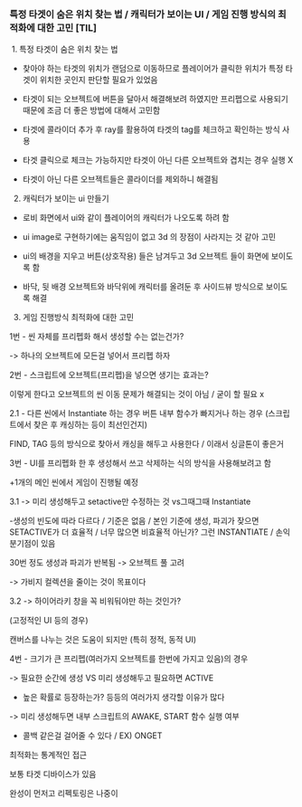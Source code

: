 
### 특정 타겟이 숨은 위치 찾는 법 / 캐릭터가 보이는 UI / 게임 진행 방식의 최적화에 대한 고민 [TIL]

 1. 특정 타겟이 숨은 위치 찾는 법

- 찾아야 하는 타겟의 위치가 랜덤으로 이동하므로 플레이어가 클릭한 위치가 특정 타겟이 위치한 곳인지 판단할 필요가 있었음

- 타겟이 되는 오브젝트에 버튼을 달아서 해결해보려 하였지만 프리펩으로 사용되기 때문에 조금 더 좋은 방법에 대해서 고민함

- 타겟에 콜라이더 추가 후 ray를 활용하여 타겟의 tag를 체크하고 확인하는 방식 사용

- 타겟 클릭으로 체크는 가능하지만 타겟이 아닌 다른 오브젝트와 겹치는 경우 실행 X

- 타겟이 아닌 다른 오브젝트들은 콜라이더를 제외하니 해결됨

  

2. 캐릭터가 보이는 ui 만들기

- 로비 화면에서 ui와 같이 플레이어의 캐릭터가 나오도록 하려 함

- ui image로 구현하기에는 움직임이 없고 3d 의 장점이 사라지는 것 같아 고민

- ui의 배경을 지우고 버튼(상호작용) 들은 남겨두고 3d 오브젝트 들이 화면에 보이도록 함

- 바닥, 뒷 배경 오브젝트와 바닥위에 캐릭터를 올려둔 후 사이드뷰 방식으로 보이도록 해결

  

  

3. 게임 진행방식 최적화에 대한 고민

  

1번 - 씬 자체를 프리펩화 해서 생성할 수는 없는건가?

-> 하나의 오브젝트에 모든걸 넣어서 프리펩 하자

  

2번 - 스크립트에 오브젝트(프리펩)을 넣으면 생기는 효과는?

이렇게 한다고 오브젝트의 씬 이동 문제가 해결되는 것이 아님 / 굳이 할 필요 x

  

2.1 - 다른 씬에서 Instantiate 하는 경우 버튼 내부 함수가 빠지거나 하는 경우 (스크립트에서 찾은 후 캐싱하는 등이 최선인건지)

FIND, TAG 등의 방식으로 찾아서 캐싱을 해두고 사용한다 / 이래서 싱글톤이 좋은거

  

3번 - UI를 프리펩화 한 후 생성해서 쓰고 삭제하는 식의 방식을 사용해보려고 함

+1개의 메인 씬에서 게임이 진행될 예정

  

  

3.1 -> 미리 생성해두고 setactive만 수정하는 것 vs그때그때 Instantiate

-생성의 빈도에 따라 다르다 / 기준은 없음 / 본인 기준에 생성, 파괴가 잦으면 SETACTIVE가 더 효율적 / 너무 많으면 비효율적 아닌가? 그런 INSTANTIATE / 손익 분기점이 있음

30번 정도 생성과 파괴가 반복됨 -> 오브젝트 풀 고려

-> 가비지 컬렉션을 줄이는 것이 목표이다

  

  

3.2 -> 하이어라키 창을 꼭 비워둬야만 하는 것인가?  

(고정적인 UI 등의 경우)

캔버스를 나누는 것은 도움이 되지만 (특히 정적, 동적 UI) 

  

  

4번 - 크기가 큰 프리펩(여러가지 오브젝트를 한번에 가지고 있음)의 경우 

-> 필요한 순간에 생성 VS 미리 생성해두고 필요하면 ACTIVE

- 높은 확률로 등장하는가? 등등의 여러가지 생각할 이유가 많다

-> 미리 생성해두면 내부 스크립트의 AWAKE, START 함수 실행 여부 

- 콜백 같은걸 걸어줄 수 있다 / EX) ONGET 

  

  

최적화는 통계적인 접근

보통 타겟 디바이스가 있음 

완성이 먼저고 리펙토링은 나중이